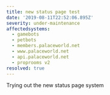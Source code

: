 ```yaml
---
title: new status page test
date: '2019-08-11T22:52:06.895Z'
severity: under-maintenance
affectedsystems:
  - gamebots
  - petbots
  - members.palaceworld.net
  - www.palaceworld.net
  - api.palaceworld.net
  - proprooms v2
resolved: true
---
```

Trying out the new status page system

<!--- language code: en -->
